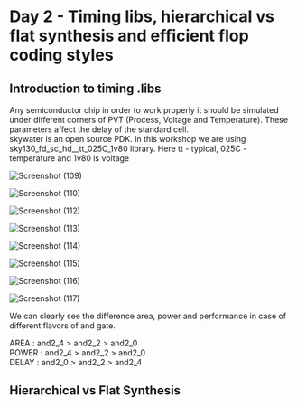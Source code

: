 # Day 2 - Timing libs, hierarchical vs flat synthesis and efficient flop coding styles

## Introduction to timing .libs

Any semiconductor chip in order to work properly it should be simulated under different corners of PVT (Process, Voltage and Temperature). These parameters affect the delay of the standard cell.
<br />
skywater is an open source PDK. In this workshop we are using sky130_fd_sc_hd__tt_025C_1v80 library. Here tt - typical, 025C - temperature and 1v80 is voltage


![Screenshot (109)](https://user-images.githubusercontent.com/48850794/165514565-ea50d13a-ecc0-42e0-b3e2-779c88bf2354.png)

![Screenshot (110)](https://user-images.githubusercontent.com/48850794/165514578-41f41352-1d5b-4ed0-b1a5-ab4ba92c8c6a.png)

![Screenshot (112)](https://user-images.githubusercontent.com/48850794/165514584-5d130516-4189-42db-a8c7-a2c443053fbf.png)

![Screenshot (113)](https://user-images.githubusercontent.com/48850794/165514595-eaf40e3a-881d-46ec-8f18-8e6c12823acc.png)

![Screenshot (114)](https://user-images.githubusercontent.com/48850794/165514602-3d3fe620-7439-415f-a514-c6a4ac48d438.png)

![Screenshot (115)](https://user-images.githubusercontent.com/48850794/165514607-49ba5b69-b5ed-41ce-ae75-a038afe63dfc.png)

![Screenshot (116)](https://user-images.githubusercontent.com/48850794/165514615-24e98f62-4c09-4dae-89e9-344c05ba707b.png)

![Screenshot (117)](https://user-images.githubusercontent.com/48850794/165514618-b3edf9cb-8259-4bf7-928d-67b541fd84bd.png)

We can clearly see the difference area, power and performance in case of different flavors of and gate.<br />

AREA  : and2_4 > and2_2 > and2_0 <br />
POWER : and2_4 > and2_2 > and2_0 <br />
DELAY : and2_0 > and2_2 > and2_4 <br />

## Hierarchical vs Flat Synthesis
